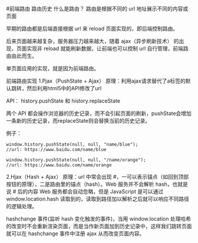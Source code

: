 #前端路由
路由历史
什么是路由？ 路由是根据不同的 url 地址展示不同的内容或页面

早期的路由都是后端直接根据 url 来 reload 页面实现的，即后端控制路由。

后来页面越来越复杂，服务器压力越来越大，随着 ajax（异步刷新技术） 的出现，页面实现非 reload 就能刷新数据，让前端也可以控制 url 自行管理，前端路由由此而生。

单页面应用的实现，就是因为前端路由。

前端路由实现
1.Pjax（PushState + Ajax）
原理：利用ajax请求替代了a标签的默认跳转，然后利用html5中的API修改了url

API： history.pushState 和 history.replaceState

两个 API 都会操作浏览器的历史记录，而不会引起页面的刷新，pushState会增加一条新的历史记录，而replaceState则会替换当前的历史记录。

例子：


``` 
window.history.pushState(null, null, "name/blue");
//url: https://www.baidu.com/name/blue

window.history.pushState(null, null, "/name/orange");
//url: https://www.baidu.com/name/orange

```
2.Hjax（Hash + Ajax）
原理：url 中常会出现 #，一可以表示锚点（如回到顶部按钮的原理），二是路由里的锚点（hash）。Web 服务并不会解析 hash，也就是说 # 后的内容 Web 服务都会自动忽略，但是 JavaScript 是可以通过 window.location.hash 读取到的，读取到路径加以解析之后就可以响应不同路径的逻辑处理。

hashchange 事件(监听 hash 变化触发的事件)，当用 window.location 处理哈希的改变时不会重新渲染页面，而是当作新页面加到历史记录中，这样我们跳转页面就可以在 hashchange 事件中注册 ajax 从而改变页面内容。

 